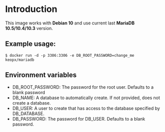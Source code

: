 # Introduction #

This image works with **Debian 10** and use current last **MariaDB 10.5/10.4/10.3** version.

## Example usage: ##

`$ docker run -d -p 3306:3306 -e DB_ROOT_PASSWORD=change_me keopx/mariadb`

## Environment variables ##

* DB_ROOT_PASSWORD: The password for the root user. Defaults to a blank password
* DB_NAME: A database to automatically create. If not provided, does not create a database.
* DB_USER: A user to create that has access to the database specified by DB_DATABASE.
* DB_PASSWORD: The password for DB_USER. Defaults to a blank password.
